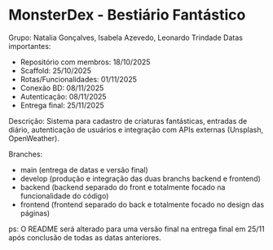 # MonsterDex - Bestiário Fantástico
Grupo: Natalia Gonçalves, Isabela Azevedo, Leonardo Trindade
Datas importantes:
- Repositório com membros: 18/10/2025
- Scaffold: 25/10/2025
- Rotas/Funcionalidades: 01/11/2025
- Conexão BD: 08/11/2025
- Autenticação: 08/11/2025
- Entrega final: 25/11/2025

Descrição: Sistema para cadastro de criaturas fantásticas, entradas de diário, autenticação de usuários e integração com APIs externas (Unsplash, OpenWeather).

Branches:
- main (entrega de datas e versão final)
- develop (produção e integração das duas branchs backend e frontend)
- backend (backend separado do front e totalmente focado na funcionalidade do código)
- frontend (frontend separado do back e totalmente focado no design das páginas)

ps: O README será alterado para uma versão final na entrega final em 25/11 após conclusão de todas as datas anteriores.

